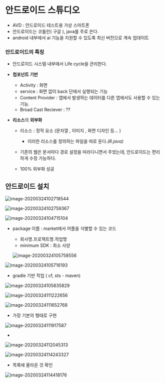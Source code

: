 # 안드로이드 스튜디오

* AVD : 안드로이드 테스트용 가상 스마트폰
* 안드로이드는 코틀린( 구글 ), java를 주로 쓴다. 
* android 내부에서 ai 기능을 지원할 수 있도록 최신 버전으로 계속 업데이트 

### 안드로이드의 특징 

* 안드로이드 시스템 내부에서 Life cycle을 관리한다.

* **컴포넌트 기반**
  * Activity  : 화면
  * service : 화면 없이 back 단에서 실행되는 기능
  * Content Provider : 앱에서 발생하는 데이터를 다른 앱에서도 사용할 수 있는 기능.
  * Broad Cast Reciever : ??

* **리소스**의 **외부화** 

  * 리소스 : 정적 요소 (문자열 , 이미지 , 화면 디자인 등... )

    * 이러한 리소스를 정의하는 파일을 따로 둔다.*(R.java)*
    
  * 기존의 웹은 문서마다 경로 설정을 따라다니면서 주었는데, 안드로이드는 편리하게 수정 가능하다.
  
  * 100% 외부화 성공
    
    

## 안드로이드 설치

![image-20200324102718544](images/image-20200324102718544.png)

![image-20200324102759367](images/image-20200324102759367.png)

![image-20200324104715104](images/image-20200324104715104.png)

* package 이름 : market에서 어플을 식별할 수 있는 코드 

  * 회사명.프로젝트명.작업명
  * minimum SDK : 최소 사양

  ![image-20200324105758556](images/image-20200324105758556.png)

![image-20200324105716193](images/image-20200324105716193.png)

* gradle 기반 작업 ( cf, sts - maven)

![image-20200324105835829](images/image-20200324105835829.png)

![image-20200324111222656](images/image-20200324111222656.png)

![image-20200324111652768](images/image-20200324111652768.png)

* 가장 기본의 형태로 구현

![image-20200324111917587](images/image-20200324111917587.png)

*

![image-20200324112045313](images/image-20200324112045313.png)

![image-20200324114243327](images/image-20200324114243327.png)

* 목록에 올라온 것 확인

![image-20200324114418176](images/image-20200324114418176.png)